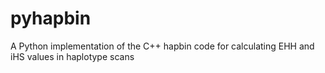 pyhapbin
========

A Python implementation of the C++ hapbin code for calculating EHH and iHS values in haplotype scans 
